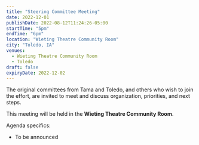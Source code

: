 ```yaml
---
title: "Steering Committee Meeting"
date: 2022-12-01
publishDate: 2022-08-12T11:24:26-05:00
startTime: "5pm"
endTime: "6pm"
location: "Wieting Theatre Community Room"
city: "Toledo, IA"
venues:
  - Wieting Theatre Community Room
  - Toledo
draft: false
expiryDate: 2022-12-02
--- 
```


The original committees from Tama and Toledo, and others who wish to join the effort, are invited to meet and discuss organization, priorities, and next steps.

This meeting will be held in the **Wieting Theatre Community Room**.

Agenda specifics:

  - To be announced
  
<!-- {{< embed-pdf url="/../../pdfs/Healthy-Hometown-Agenda-for-Oct-2022.pdf" >}} --> 
 


  
 
